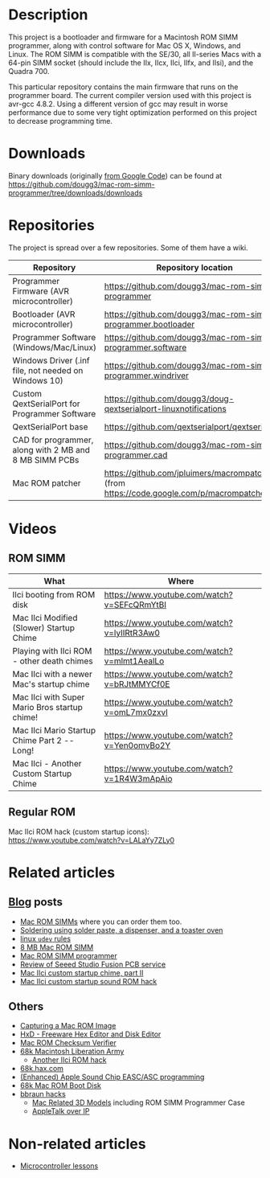 # Description

This project is a bootloader and firmware for a Macintosh ROM SIMM programmer, along with control software for Mac OS X, Windows, and Linux. The ROM SIMM is compatible with the SE/30, all II-series Macs with a 64-pin SIMM socket (should include the IIx, IIcx, IIci, IIfx, and IIsi), and the Quadra 700.

This particular repository contains the main firmware that runs on the programmer board. The current compiler version used with this project is avr-gcc 4.8.2. Using a different version of gcc may result in worse performance due to some very tight optimization performed on this project to decrease programming time.

# Downloads

Binary downloads (originally [from Google Code](https://code.google.com/p/mac-rom-simm-programmer/downloads/list)) can be found at https://github.com/dougg3/mac-rom-simm-programmer/tree/downloads/downloads

# Repositories

The project is spread over a few repositories. Some of them have a wiki.

| Repository                                | Repository location                                              | Wiki location  |
| ------------------------------------------------------ | ---------------------------------------------------------------- | -------------- |
| Programmer Firmware (AVR microcontroller)              | https://github.com/dougg3/mac-rom-simm-programmer                | https://github.com/dougg3/mac-rom-simm-programmer/wiki |
| Bootloader (AVR microcontroller)                       | https://github.com/dougg3/mac-rom-simm-programmer.bootloader
| Programmer Software (Windows/Mac/Linux)                | https://github.com/dougg3/mac-rom-simm-programmer.software       | none |
| Windows Driver (.inf file, not needed on Windows 10)   | https://github.com/dougg3/mac-rom-simm-programmer.windriver      | none |
| Custom QextSerialPort for Programmer Software          | https://github.com/dougg3/doug-qextserialport-linuxnotifications | none |
| QextSerialPort base                                    | https://github.com/qextserialport/qextserialport                 | https://github.com/qextserialport/qextserialport/blob/wiki/Welcome.md |
| CAD for programmer, along with 2 MB and 8 MB SIMM PCBs | https://github.com/dougg3/mac-rom-simm-programmer.cad            | none |                    
| Mac ROM patcher                                        | https://github.com/jpluimers/macrompatcher/ (from https://code.google.com/p/macrompatcher) | none |

# Videos

## ROM SIMM

| What | Where |
| ---- | ----- |
| IIci booting from ROM disk | https://www.youtube.com/watch?v=SEFcQRmYtBI |
| Mac IIci Modified (Slower) Startup Chime | https://www.youtube.com/watch?v=lyIIRtR3Aw0 |
| Playing with IIci ROM - other death chimes | https://www.youtube.com/watch?v=mlmt1AealLo |
| Mac IIci with a newer Mac's startup chime | https://www.youtube.com/watch?v=bRJtMMYCf0E |
| Mac IIci with Super Mario Bros startup chime! | https://www.youtube.com/watch?v=omL7mx0zxvI |
| Mac IIci Mario Startup Chime Part 2 -- Long! | https://www.youtube.com/watch?v=Yen0omvBo2Y |
| Mac IIci - Another Custom Startup Chime | https://www.youtube.com/watch?v=1R4W3mApAio |

## Regular ROM

Mac IIci ROM hack (custom startup icons): https://www.youtube.com/watch?v=LALaYy7ZLy0

# Related articles

## [Blog](http://www.downtowndougbrown.com/programmable-mac-rom-simms/) posts

- [Mac ROM SIMMs](http://www.downtowndougbrown.com/programmable-mac-rom-simms/) where you can order them too.
- [Soldering using solder paste, a dispenser, and a toaster oven](http://www.downtowndougbrown.com/2014/04/soldering-using-solder-paste-a-dispenser-and-a-toaster-oven/)
- [linux `udev` rules](http://www.downtowndougbrown.com/2014/03/linux-udev-rules/)
- [8 MB Mac ROM SIMM](http://www.downtowndougbrown.com/2013/01/8-mb-mac-rom-simm/)
- [Mac ROM SIMM programmer](http://www.downtowndougbrown.com/2012/08/mac-rom-simm-programmer/)
- [Review of Seeed Studio Fusion PCB service](http://www.downtowndougbrown.com/2011/10/review-of-seeed-studio-fusion-pcb-service/)
- [Mac IIci custom startup chime, part II](http://www.downtowndougbrown.com/2011/08/mac-iici-custom-startup-chime-part-ii/)
- [Mac IIci custom startup sound ROM hack](http://www.downtowndougbrown.com/2011/08/mac-iici-custom-startup-sound-rom-hack/)

## Others

- [Capturing a Mac ROM Image](http://www.emaculation.com/doku.php/capturing_rom)
- [HxD - Freeware Hex Editor and Disk Editor](http://mh-nexus.de/en/hxd/)
- [Mac ROM Checksum Verifier](http://www.d.umn.edu/~bold0070/projects/checksum/)
- [68k Macintosh Liberation Army](https://68kmla.org/forums/)
  - [Another IIci ROM hack](https://68kmla.org/forums/index.php?/topic/15436-another-iici-rom-hack/)
- [68k.hax.com](http://68k.hax.com/)
- [(Enhanced) Apple Sound Chip EASC/ASC programming](http://web.archive.org/web/20131004115313/http://mamedev.org/source/src/emu/sound/asc.c.html)
- [68k Mac ROM Boot Disk](http://synack.net/~bbraun/macromboot.html)
- [bbraun hacks](http://synack.net/~bbraun/)
  - [Mac Related 3D Models](http://synack.net/~bbraun/mac3d/) including ROM SIMM Programmer Case
  - [AppleTalk over IP](http://synack.net/~bbraun/avpn.html)

# Non-related articles

- [Microcontroller lessons](http://www.downtowndougbrown.com/microcontroller-lessons/)
